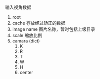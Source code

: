 输入视角数据
1. root
2. cache 存放经过矫正的数据
3. image name 图片名称，暂时包括上级目录
4. scale 缩放比例
5. camara (dict)
    1. K 
    2. R 
    3. T
    4. W
    5. H
    6. center

